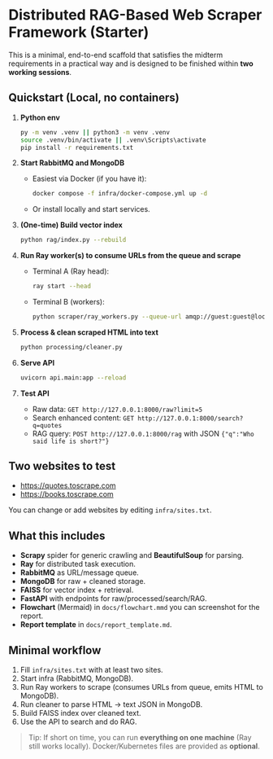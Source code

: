 # Distributed RAG-Based Web Scraper Framework (Starter)

This is a minimal, end-to-end scaffold that satisfies the midterm requirements in a practical way and is designed to be finished within **two working sessions**.

## Quickstart (Local, no containers)
1. **Python env**
   ```bash
   py -m venv .venv || python3 -m venv .venv
   source .venv/bin/activate || .venv\Scripts\activate
   pip install -r requirements.txt
   ```

2. **Start RabbitMQ and MongoDB**
   - Easiest via Docker (if you have it):
     ```bash
     docker compose -f infra/docker-compose.yml up -d
     ```
   - Or install locally and start services.

3. **(One-time) Build vector index**
   ```bash
   python rag/index.py --rebuild
   ```

4. **Run Ray worker(s) to consume URLs from the queue and scrape**
   - Terminal A (Ray head):
     ```bash
     ray start --head
     ```
   - Terminal B (workers):
     ```bash
     python scraper/ray_workers.py --queue-url amqp://guest:guest@localhost// --sites-file infra/sites.txt
     ```

5. **Process & clean scraped HTML into text**
   ```bash
   python processing/cleaner.py
   ```

6. **Serve API**
   ```bash
   uvicorn api.main:app --reload
   ```

7. **Test API**
   - Raw data: `GET http://127.0.0.1:8000/raw?limit=5`
   - Search enhanced content: `GET http://127.0.0.1:8000/search?q=quotes`
   - RAG query: `POST http://127.0.0.1:8000/rag` with JSON `{"q":"Who said life is short?"}`

## Two websites to test
- https://quotes.toscrape.com
- https://books.toscrape.com

You can change or add websites by editing `infra/sites.txt`.

## What this includes
- **Scrapy** spider for generic crawling and **BeautifulSoup** for parsing.
- **Ray** for distributed task execution.
- **RabbitMQ** as URL/message queue.
- **MongoDB** for raw + cleaned storage.
- **FAISS** for vector index + retrieval.
- **FastAPI** with endpoints for raw/processed/search/RAG.
- **Flowchart** (Mermaid) in `docs/flowchart.mmd` you can screenshot for the report.
- **Report template** in `docs/report_template.md`.

## Minimal workflow
1. Fill `infra/sites.txt` with at least two sites.
2. Start infra (RabbitMQ, MongoDB).
3. Run Ray workers to scrape (consumes URLs from queue, emits HTML to MongoDB).
4. Run cleaner to parse HTML → text JSON in MongoDB.
5. Build FAISS index over cleaned text.
6. Use the API to search and do RAG.

> Tip: If short on time, you can run **everything on one machine** (Ray still works locally). Docker/Kubernetes files are provided as **optional**.

